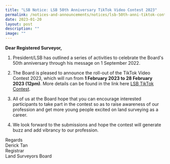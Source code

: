 ```yaml
---
title: "LSB Notice: LSB 50th Anniversary TikTok Video Contest 2023"
permalink: /notices-and-announcements/notices/lsb-50th-anni-tiktok-contest-2023/
date: 2023-01-20
layout: post
description: ""
image: ""
---
```

**Dear Registered Surveyor,**<br>

1. President/LSB has outlined a series of activities to celebrate the Board's 50th anniversary through his message on 1 September 2022.<br>



2. The Board is pleased to announce the roll-out of the TikTok Video Contest 2023, which will run from **1 February 2023 to 28 February 2023 (12pm)**. More details can be found in the link here [LSB TikTok Contest](/files/LSB_TikTok_Contest.pdf). <br>



3. All of us at the Board hope that you can encourage interested participants to take part in the contest so as to raise awareness of our profession and get more young people excited on land surveying as a career. <br>



4. We look forward to the submissions and hope the contest will generate buzz and add vibrancy to our profession.<br>



Regards <br>
Derick Tan <br>
Registrar <br>
Land Surveyors Board <br>